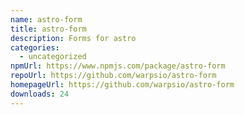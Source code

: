 ```yaml
---
name: astro-form
title: astro-form
description: Forms for astro
categories:
  - uncategorized
npmUrl: https://www.npmjs.com/package/astro-form
repoUrl: https://github.com/warpsio/astro-form
homepageUrl: https://github.com/warpsio/astro-form
downloads: 24
---
```

